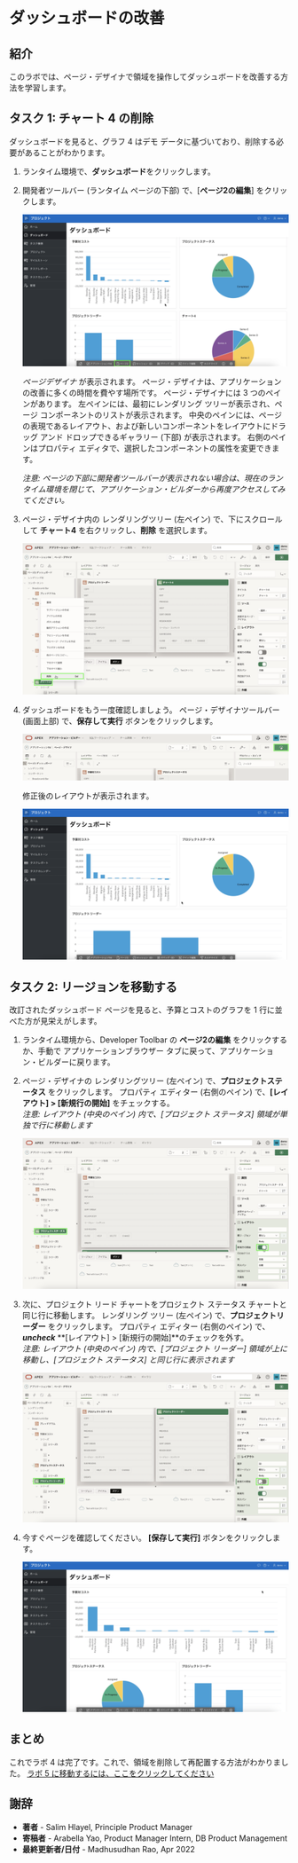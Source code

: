 # ダッシュボードの改善

## 紹介

このラボでは、ページ・デザイナで領域を操作してダッシュボードを改善する方法を学習します。

## タスク 1: チャート 4 の削除
ダッシュボードを見ると、グラフ 4 はデモ データに基づいており、削除する必要があることがわかります。

1. ランタイム環境で、**ダッシュボード**をクリックします。
2. 開発者ツールバー (ランタイム ページの下部) で、[**ページ2の編集**] をクリックします。

    ![](images/go-page2.png " ")

    *ページデザイナ* が表示されます。 ページ・デザイナは、アプリケーションの改善に多くの時間を費やす場所です。 ページ・デザイナには 3 つのペインがあります。 左ペインには、最初にレンダリング ツリーが表示され、ページ コンポーネントのリストが表示されます。 中央のペインには、ページの表現であるレイアウト、および新しいコンポーネントをレイアウトにドラッグ アンド ドロップできるギャラリー (下部) が表示されます。 右側のペインはプロパティ エディタで、選択したコンポーネントの属性を変更できます。

     *注意: ページの下部に開発者ツールバーが表示されない場合は、現在のランタイム環境を閉じて、アプリケーション・ビルダーから再度アクセスしてみてください。*

3. ページ・デザイナ内の レンダリングツリー (左ペイン) で、下にスクロールして **チャート4** を右クリックし、**削除** を選択します。

    ![](images/delete-chart.png " ")

4. ダッシュボードをもう一度確認しましょう。
     ページ・デザイナツールバー (画面上部) で、**保存して実行** ボタンをクリックします。

    ![](images/run-dash.png " ")

    修正後のレイアウトが表示されます。

    ![](images/view-dash.png " ")

## タスク 2: リージョンを移動する
改訂されたダッシュボード ページを見ると、予算とコストのグラフを 1 行に並べた方が見栄えがします。

1. ランタイム環境から、Developer Toolbar の **ページ2の編集** をクリックするか、手動で アプリケーションブラウザー タブに戻って、アプリケーション・ビルダーに戻ります。
2. ページ・デザイナの レンダリングツリー (左ペイン) で、**プロジェクトステータス** をクリックします。
     プロパティ エディター (右側のペイン) で、**[レイアウト] > [新規行の開始]** をチェックする。  
     *注意: レイアウト (中央のペイン) 内で、[プロジェクト ステータス] 領域が単独で行に移動します*

    ![](images/set-status.png " ")

3. 次に、プロジェクト リード チャートをプロジェクト ステータス チャートと同じ行に移動します。
     レンダリング ツリー (左ペイン) で、**プロジェクトリーダー** をクリックします。
     プロパティ エディター (右側のペイン) で、**_uncheck_** **[レイアウト] > [新規行の開始]**のチェックを外す。  
     *注意: レイアウト (中央のペイン) 内で、[プロジェクト リーダー] 領域が上に移動し、[プロジェクト ステータス] と同じ行に表示されます*

    ![](images/set-leads.png " ")

4. 今すぐページを確認してください。
     **[保存して実行]** ボタンをクリックします。

    ![](images/final-dash.png " ")

## **まとめ**

これでラボ 4 は完了です。これで、領域を削除して再配置する方法がわかりました。 [ラボ 5 に移動するには、ここをクリックしてください](?lab=lab-5-improving-projects)

## **謝辞**

  - **著者** - Salim Hlayel, Principle Product Manager
  - **寄稿者** - Arabella Yao, Product Manager Intern, DB Product Management
  - **最終更新者/日付** - Madhusudhan Rao, Apr 2022
